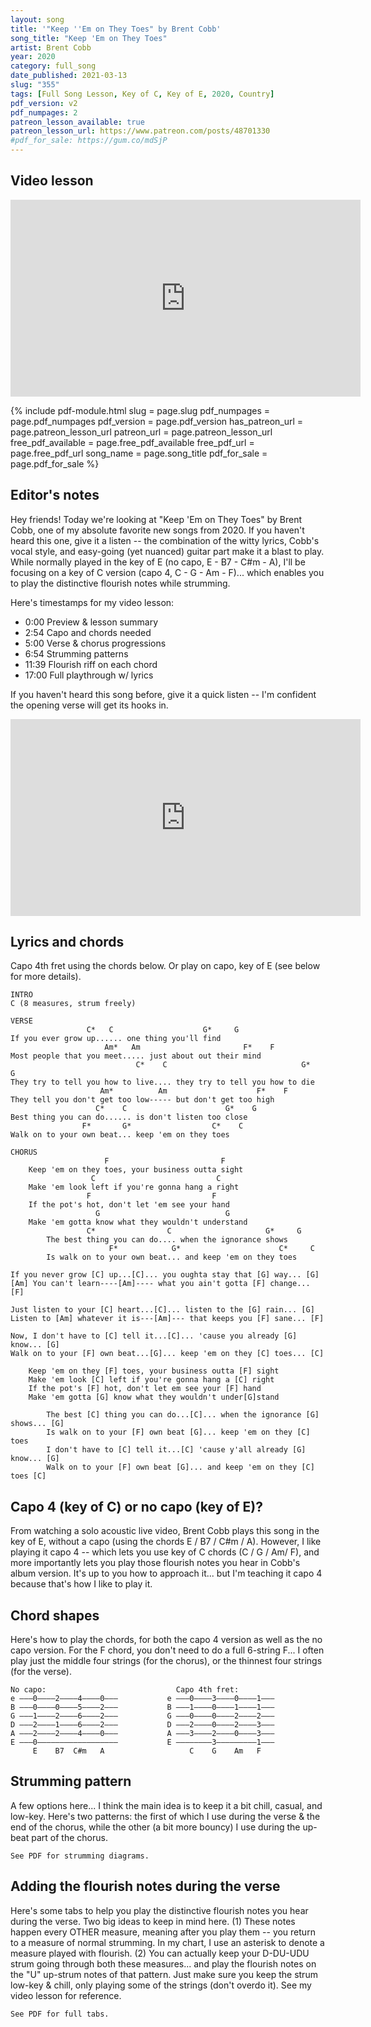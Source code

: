 ```yaml
---
layout: song
title: '"Keep ''Em on They Toes" by Brent Cobb'
song_title: "Keep 'Em on They Toes"
artist: Brent Cobb
year: 2020
category: full_song
date_published: 2021-03-13
slug: "355"
tags: [Full Song Lesson, Key of C, Key of E, 2020, Country]
pdf_version: v2
pdf_numpages: 2
patreon_lesson_available: true
patreon_lesson_url: https://www.patreon.com/posts/48701330
#pdf_for_sale: https://gum.co/mdSjP
---
```






## Video lesson

<iframe width="560" height="315" src="https://www.youtube.com/embed/T6gZp6HCKwI" frameborder="0" allow="accelerometer; autoplay; encrypted-media; gyroscope; picture-in-picture" allowfullscreen></iframe>

{% include pdf-module.html slug = page.slug pdf_numpages = page.pdf_numpages pdf_version = page.pdf_version has_patreon_url = page.patreon_lesson_url patreon_url = page.patreon_lesson_url free_pdf_available = page.free_pdf_available free_pdf_url = page.free_pdf_url song_name = page.song_title pdf_for_sale = page.pdf_for_sale %}

## Editor's notes

Hey friends! Today we're looking at "Keep 'Em on They Toes" by Brent Cobb, one of my absolute favorite new songs from 2020. If you haven't heard this one, give it a listen -- the combination of the witty lyrics, Cobb's vocal style, and easy-going (yet nuanced) guitar part make it a blast to play. While normally played in the key of E (no capo, E - B7 - C#m - A), I'll be focusing on a key of C version (capo 4, C - G - Am - F)... which enables you to play the distinctive flourish notes while strumming.

Here's timestamps for my video lesson:

- 0:00 Preview & lesson summary
- 2:54 Capo and chords needed
- 5:00 Verse & chorus progressions
- 6:54 Strumming patterns
- 11:39 Flourish riff on each chord
- 17:00 Full playthrough w/ lyrics

If you haven't heard this song before, give it a quick listen -- I'm confident the opening verse will get its hooks in.

<iframe width="560" height="315" src="https://www.youtube.com/embed/3DHTm_v1pTU" frameborder="0" allow="accelerometer; autoplay; encrypted-media; gyroscope; picture-in-picture" allowfullscreen></iframe>

## Lyrics and chords

Capo 4th fret using the chords below. Or play on capo, key of E (see below for more details).

    INTRO
    C (8 measures, strum freely)

    VERSE
                     C*   C                    G*     G
    If you ever grow up...... one thing you'll find
                         Am*   Am                       F*    F
    Most people that you meet..... just about out their mind
                                C*    C                              G*   G
    They try to tell you how to live.... they try to tell you how to die
                        Am*          Am                    F*    F
    They tell you don't get too low----- but don't get too high
                       C*    C                      G*    G
    Best thing you can do...... is don't listen too close
                    F*       G*                  C*    C
    Walk on to your own beat... keep 'em on they toes

    CHORUS
                         F                         F
        Keep 'em on they toes, your business outta sight
                      C                           C
        Make 'em look left if you're gonna hang a right
                     F                           F
        If the pot's hot, don't let 'em see your hand
                       G                            G
        Make 'em gotta know what they wouldn't understand
                     C*                C                     G*     G
            The best thing you can do.... when the ignorance shows
                          F*            G*                      C*     C
            Is walk on to your own beat... and keep 'em on they toes

    If you never grow [C] up...[C]... you oughta stay that [G] way... [G]
    [Am] You can't learn----[Am]---- what you ain't gotta [F] change... [F]

    Just listen to your [C] heart...[C]... listen to the [G] rain... [G]
    Listen to [Am] whatever it is---[Am]--- that keeps you [F] sane... [F]

    Now, I don't have to [C] tell it...[C]... 'cause you already [G] know... [G]
    Walk on to your [F] own beat...[G]... keep 'em on they [C] toes... [C]

        Keep 'em on they [F] toes, your business outta [F] sight
        Make 'em look [C] left if you're gonna hang a [C] right
        If the pot's [F] hot, don't let em see your [F] hand
        Make 'em gotta [G] know what they wouldn't under[G]stand

            The best [C] thing you can do...[C]... when the ignorance [G] shows... [G]
            Is walk on to your [F] own beat [G]... keep 'em on they [C] toes
            I don't have to [C] tell it...[C] 'cause y'all already [G] know... [G]
            Walk on to your [F] own beat [G]... and keep 'em on they [C] toes [C]

## Capo 4 (key of C) or no capo (key of E)?

From watching a solo acoustic live video, Brent Cobb plays this song in the key of E, without a capo (using the chords E / B7 / C#m / A). However, I like playing it capo 4 -- which lets you use key of C chords (C / G / Am/ F), and more importantly lets you play those flourish notes you hear in Cobb's album version. It's up to you how to approach it... but I'm teaching it capo 4 because that's how I like to play it.

## Chord shapes

Here's how to play the chords, for both the capo 4 version as well as the no capo version. For the F chord, you don't need to do a full 6-string F... I often play just the middle four strings (for the chorus), or the thinnest four strings (for the verse).

    No capo:                             Capo 4th fret:
    e –––0––––2––––4––––0–––           e –––0––––3––––0––––1–––
    B –––0––––0––––5––––2–––           B –––1––––0––––1––––1–––
    G –––1––––2––––6––––2–––           G –––0––––0––––2––––2–––
    D –––2––––1––––6––––2–––           D –––2––––0––––2––––3–––
    A –––2––––2––––4––––0–––           A –––3––––2––––0––––3–––
    E –––0––––––––––––––––––           E ––––––––3–––––––––1–––
         E    B7  C#m   A                   C    G    Am   F

## Strumming pattern

A few options here... I think the main idea is to keep it a bit chill, casual, and low-key. Here's two patterns: the first of which I use during the verse & the end of the chorus, while the other (a bit more bouncy) I use during the up-beat part of the chorus.

    See PDF for strumming diagrams.

## Adding the flourish notes during the verse

Here's some tabs to help you play the distinctive flourish notes you hear during the verse. Two big ideas to keep in mind here. (1) These notes happen every OTHER measure, meaning after you play them -- you return to a measure of normal strumming. In my chart, I use an asterisk to denote a measure played with flourish. (2) You can actually keep your D-DU-UDU strum going through both these measures... and play the flourish notes on the "U" up-strum notes of that pattern. Just make sure you keep the strum low-key & chill, only playing some of the strings (don't overdo it). See my video lesson for reference.

    See PDF for full tabs.
